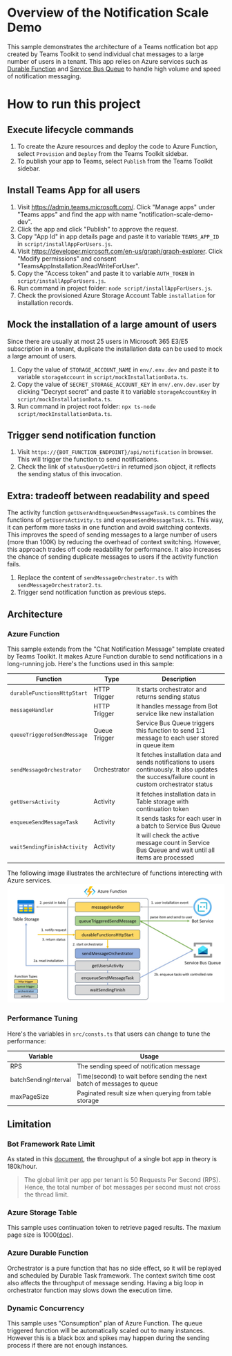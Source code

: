 # Overview of the Notification Scale Demo

This sample demonstrates the architecture of a Teams notfication bot app created by Teams Toolkit to send individual chat messages to a large number of users in a tenant. This app relies on Azure services such as [Durable Function](https://learn.microsoft.com/en-us/azure/azure-functions/durable/durable-functions-overview?tabs=csharp-inproc) and [Service Bus Queue](https://learn.microsoft.com/en-us/azure/service-bus-messaging/service-bus-queues-topics-subscriptions#queues) to handle high volume and speed of notification messaging.

# How to run this project

## Execute lifecycle commands

1. To create the Azure resources and deploy the code to Azure Function, select `Provision` and `Deploy` from the Teams Toolkit sidebar.
2. To publish your app to Teams, select `Publish` from the Teams Toolkit sidebar.

## Install Teams App for all users

1. Visit https://admin.teams.microsoft.com/. Click "Manage apps" under "Teams apps" and find the app with name "notification-scale-demo-dev".
2. Click the app and click "Publish" to approve the request.
3. Copy "App Id" in app details page and paste it to variable `TEAMS_APP_ID` in `script/installAppForUsers.js`.
4. Visit https://developer.microsoft.com/en-us/graph/graph-explorer. Click "Modify permissions" and consent "TeamsAppInstallation.ReadWriteForUser".
5. Copy the "Access token" and paste it to variable `AUTH_TOKEN` in `script/installAppForUsers.js`.
6. Run command in project folder: `node script/installAppForUsers.js`.
7. Check the provisioned Azure Storage Account Table `installation` for installation records.

## Mock the installation of a large amount of users

Since there are usually at most 25 users in Microsoft 365 E3/E5 subscription in a tenant, duplicate the installation data can be used to mock a large amount of users.

1. Copy the value of `STORAGE_ACCOUNT_NAME` in `env/.env.dev` and paste it to variable `storageAccount` in `script/mockInstallationData.ts`.
2. Copy the value of `SECRET_STORAGE_ACCOUNT_KEY` in `env/.env.dev.user` by clicking "Decrypt secret" and paste it to variable `storageAccountKey` in `script/mockInstallationData.ts`.
3. Run command in project root folder: `npx ts-node script/mockInstallationData.ts`.

## Trigger send notification function

1. Visit `https://{BOT_FUNCTION_ENDPOINT}/api/notification` in browser. This will trigger the function to send notifications.
2. Check the link of `statusQueryGetUri` in returned json object, it reflects the sending status of this invocation.

## Extra: tradeoff between readability and speed

The activity function `getUserAndEnqueueSendMessageTask.ts` combines the functions of `getUsersActivity.ts` and `enqueueSendMessageTask.ts`. This way, it can perform more tasks in one function and avoid switching contexts. This improves the speed of sending messages to a large number of users (more than 100K) by reducing the overhead of context switching. However, this approach trades off code readability for performance. It also increases the chance of sending duplicate messages to users if the activity function fails.

1. Replace the content of `sendMessageOrchestrator.ts` with `sendMessageOrchestrator2.ts`.
2. Trigger send notification function as previous steps.

## Architecture

### Azure Function

This sample extends from the "Chat Notification Message" template created by Teams Toolkit. It makes Azure Function durable to send notifications in a long-running job.
Here's the functions used in this sample:

| Function                    | Type          | Description                                                                                                                                         |
| --------------------------- | ------------- | --------------------------------------------------------------------------------------------------------------------------------------------------- |
| `durableFunctionsHttpStart` | HTTP Trigger  | It starts orchestrator and returns sending status                                                                                                   |
| `messageHandler`            | HTTP Trigger  | It handles message from Bot service like new installation                                                                                           |
| `queueTriggeredSendMessage` | Queue Trigger | Service Bus Queue triggers this function to send 1:1 message to each user stored in queue item                                                      |
| `sendMessageOrchestrator`   | Orchestrator  | It fetches installation data and sends notifications to users continuously. It also updates the success/failure count in custom orchestrator status |
| `getUsersActivity`          | Activity      | It fetches installation data in Table storage with continuation token                                                                               |
| `enqueueSendMessageTask`    | Activity      | It sends tasks for each user in a batch to Service Bus Queue                                                                                        |
| `waitSendingFinishActivity` | Activity      | It will check the active message count in Service Bus Queue and wait until all items are processed                                                  |

The following image illustrates the architecture of functions interecting with Azure services.
![architecture](./architecture.jpg)

### Performance Tuning

Here's the variables in `src/consts.ts` that users can change to tune the performance:

| Variable             | Usage                                                                   |
| -------------------- | ----------------------------------------------------------------------- |
| RPS                  | The sending speed of notification message                               |
| batchSendingInterval | Time(second) to wait before sending the next batch of messages to queue |
| maxPageSize          | Paginated result size when querying from table storage                  |

## Limitation

### Bot Framework Rate Limit

As stated in this [document](https://learn.microsoft.com/en-us/microsoftteams/platform/bots/how-to/rate-limit#per-bot-per-thread-limit), the throughput of a single bot app in theory is 180k/hour.

> The global limit per app per tenant is 50 Requests Per Second (RPS). Hence, the total number of bot messages per second must not cross the thread limit.

### Azure Storage Table

This sample uses continuation token to retrieve paged results. The maxium page size is 1000([doc](https://learn.microsoft.com/en-us/rest/api/storageservices/Query-Entities?redirectedfrom=MSDN#remarks)).

### Azure Durable Function

Orchestrator is a pure function that has no side effect, so it will be replayed and scheduled by Durable Task framework. The context switch time cost also affects the throughput of message sending. Having a big loop in orchestrator function may slows down the execution time.

### Dynamic Concurrency

This sample uses "Consumption" plan of Azure Function. The queue triggered function will be automatically scaled out to many instances. However this is a black box and spikes may happen during the sending process if there are not enough instances.
